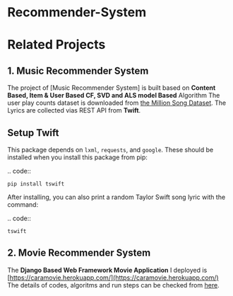 # Recommender-System

# Related Projects
## 1. Music Recommender System
The project of [Music Recommender System] is built based on **Content Based, Item & User Based CF, SVD and ALS model Based** Algorithm
The user play counts dataset is downloaded from [the Million Song Dataset](http://millionsongdataset.com/challenge/).
The Lyrics are collected vias REST API from **Twift**.

Setup Twift
-----

This package depends on ``lxml``, ``requests``, and ``google``. These should be
installed when you install this package from pip:

.. code::

    pip install tswift

After installing, you can also print a random Taylor Swift song lyric with the
command:

.. code::

    tswift
    

## 2. Movie Recommender System
The **Django Based Web Framework Movie Application** I deployed is [https://caramovie.herokuapp.com/](https://caramovie.herokuapp.com/)
The details of codes, algoritms and run steps can be checked from [here](https://github.com/xiaolancara/cara_movie_recommender).
